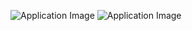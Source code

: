 ![Application Image](https://github.com/LauAlbert/simpleReactNativeWeatherApp/blob/master/app.png)
![Application Image](https://github.com/LauAlbert/simpleReactNativeWeatherApp/blob/master/app.png)